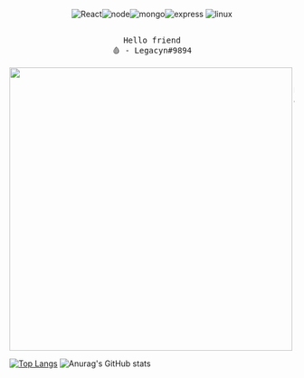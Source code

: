 <div align="center">

![React](https://img.shields.io/badge/-React-blue?style=for-the-badge&logo=react&logoColor=white)![node](https://img.shields.io/badge/-NodeJS-yellow?style=for-the-badge&logo=react&logoColor=white)![mongo](https://img.shields.io/badge/-MongoDB-green?style=for-the-badge&logo=mongodb&logoColor=white)![express](https://img.shields.io/badge/-Express-8B89CC?style=for-the-badge&logo=express&logoColor=white) ![linux](https://img.shields.io/badge/-linux-black?style=for-the-badge&logo=linux&logoColor=white)

</div>

<pre align="center">

Hello friend
🩸 - Legacyn#9894

<img src="[![image](https://user-images.githubusercontent.com/63133724/211700232-b8d8c21a-83ab-4d26-8026-d3660e1413b3.png)](https://carbon.vercel.app/?bg=rgba%2528171%252C+184%252C+195%252C+1%2529&t=duotone-dark&wt=none&l=javascript&ds=true&dsyoff=20px&dsblur=68px&wc=true&wa=true&pv=56px&ph=56px&ln=false&fl=1&fm=Hack&fs=14px&lh=133%2525&si=false&es=2x&wm=false&code=%25250Aconst%252520name%252520%25253D%252520%252522Daniel%252520Melo%252522%25250Aconst%252520nickname%252520%25253D%252520%252522Legacyn%252522%25250Aconst%252520stack%252520%25253D%252520%25255B%252522ReactJS%252522%25252C%252520%252522VueJs%252522%25252C%252520%252522NodeJs%252522%25252C%252520%252522Laravel%252522%25255D%25250Aconst%252520SO%252520%25253D%252520%252522Arch%252520Linux%252522%25250Aconst%252520WindowManagement%252520%25253D%252520%252522BSPWM%252522%25250Aconst%252520FunFacts%252520%25253D%252520%252522adept%252520to%252520Gym%252520and%252520Cyber%252520Security%252522%25250A%25250Aconsole.log%2528%252522Welcome%252520to%252520my%252520profile%252522)" align="left" width="500px">

Nick: Legacyn
Age: 17
Living in: Brazil



</pre>

[![Top Langs](https://github-readme-stats.vercel.app/api/top-langs/?username=Legacynnn&layout=compact&theme=tokyonight)](https://github.com/Legacynnn/github-readme-stats)
![Anurag's GitHub stats](https://github-readme-stats.vercel.app/api?username=Legacynnn&show_icons=true&theme=tokyonight)


<!---
Legacynnn/Legacynnn is a ✨ special ✨ repository because its README.md (this file) appears on your GitHub profile.
You can click the Preview link to take a look at your changes.
--->
 
